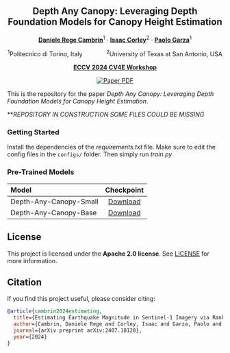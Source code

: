 <div align="center">
  
## Depth Any Canopy: Leveraging Depth Foundation Models for Canopy Height Estimation

[**Daniele Rege Cambrin**](https://darthreca.github.io/)<sup>1</sup> · [**Isaac Corley**](https://isaacc.dev/)<sup>2</sup> · [**Paolo Garza**](https://dbdmg.polito.it/dbdmg_web/people/paolo-garza/)<sup>1</sup>

<sup>1</sup>Politecnico di Torino, Italy&emsp;&emsp;&emsp;&emsp;<sup>2</sup>University of Texas at San Antonio, USA

**[ECCV 2024 CV4E Workshop](https://cv4e.netlify.app/)**

<a href="https://arxiv.org/abs/2407.18128"><img src='https://img.shields.io/badge/arXiv-Depth%20Any%20Canopy-red' alt='Paper PDF'></a>
</div>

This is the repository for the paper *Depth Any Canopy: Leveraging Depth Foundation Models for Canopy Height Estimation*.

***REPOSITORY IN CONSTRUCTION SOME FILES COULD BE MISSING*

### Getting Started

Install the dependencies of the *requirements.txt* file. Make sure to edit the config files in the `configs/` folder. Then simply run *train.py*

### Pre-Trained Models

| Model | Checkpoint | 
|:-|:-:|
| Depth-Any-Canopy-Small | [Download](https://huggingface.co/DarthReca/depth-any-canopy-small) |
| Depth-Any-Canopy-Base | [Download](https://huggingface.co/DarthReca/depth-any-canopy-base) |

## License

This project is licensed under the **Apache 2.0 license**. See [LICENSE](LICENSE) for more information.

## Citation

If you find this project useful, please consider citing:

```bibtex
@article{cambrin2024estimating,
  title={Estimating Earthquake Magnitude in Sentinel-1 Imagery via Ranking},
  author={Cambrin, Daniele Rege and Corley, Isaac and Garza, Paolo and Najafirad, Peyman},
  journal={arXiv preprint arXiv:2407.18128},
  year={2024}
}
```
